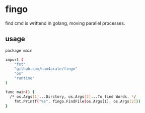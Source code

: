 # fingo
find cmd is writtend in golang, moving parallel processes.
## usage
```bash
package main

import (
	"fmt"
	"github.com/nao4arale/fingo"
	"os"
	"runtime"
)

func main() {
  /* os.Args[1]...Dirctory, os.Args[2]...To find Words. */
	fmt.Printf("%s", fingo.FindFile(os.Args[1], os.Args[2]))
}
```
